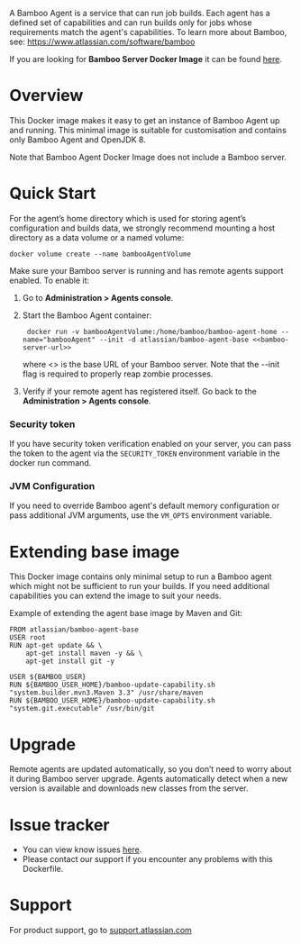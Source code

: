 A Bamboo Agent is a service that can run job builds. Each agent has a defined set of capabilities and can run builds only for jobs whose requirements match the agent's capabilities.
To learn more about Bamboo, see: https://www.atlassian.com/software/bamboo

If you are looking for **Bamboo Server Docker Image** it can be found [here](https://hub.docker.com/r/atlassian/bamboo-server/).

# Overview

This Docker image makes it easy to get an instance of Bamboo Agent up and running. This minimal image is suitable for customisation and contains only Bamboo Agent and OpenJDK 8.

Note that Bamboo Agent Docker Image does not include a Bamboo server.

# Quick Start

For the agent’s home directory which is used for storing agent’s configuration and builds data, we strongly recommend mounting a host directory as a data volume or a named volume:
	
	docker volume create --name bambooAgentVolume
	
Make sure your Bamboo server is running and has remote agents support enabled. To enable it:

1. Go to **Administration > Agents console**.
2. Start the Bamboo Agent container:

		docker run -v bambooAgentVolume:/home/bamboo/bamboo-agent-home --name="bambooAgent" --init -d atlassian/bamboo-agent-base <<bamboo-server-url>>

	where <<bamboo-server-url>> is the base URL of your Bamboo server. Note that the --init flag is required to properly reap zombie processes.
	
3. Verify if your remote agent has registered itself. Go back to the **Administration > Agents console**.

### Security token

If you have security token verification enabled on your server, you can pass the token to the agent via the `SECURITY_TOKEN` environment variable in the docker run command.

### JVM Configuration

If you need to override Bamboo agent's default memory configuration or pass additional JVM arguments, use the `VM_OPTS` environment variable.

# Extending base image

This Docker image contains only minimal setup to run a Bamboo agent which might not be sufficient to run your builds. If you need additional capabilities you can extend the image to suit your needs.

Example of extending the agent base image by Maven and Git:

	FROM atlassian/bamboo-agent-base
	USER root
	RUN apt-get update && \
		apt-get install maven -y && \
		apt-get install git -y
		
	USER ${BAMBOO_USER}
	RUN ${BAMBOO_USER_HOME}/bamboo-update-capability.sh "system.builder.mvn3.Maven 3.3" /usr/share/maven
	RUN ${BAMBOO_USER_HOME}/bamboo-update-capability.sh "system.git.executable" /usr/bin/git

# Upgrade

Remote agents are updated automatically, so you don’t need to worry about it during Bamboo server upgrade. Agents automatically detect when a new version is available and downloads new classes from the server.

# Issue tracker

* You can view know issues [here](https://jira.atlassian.com/projects/BAM/issues/filter=allissues).
* Please contact our support if you encounter any problems with this Dockerfile.

# Support

For product support, go to [support.atlassian.com](https://support.atlassian.com/)